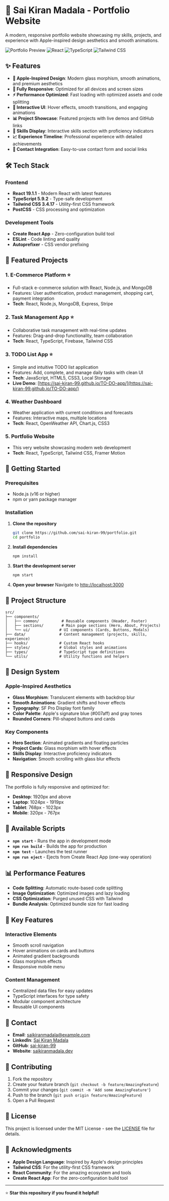 # 🚀 Sai Kiran Madala - Portfolio Website

A modern, responsive portfolio website showcasing my skills, projects, and experience with Apple-inspired design aesthetics and smooth animations.

![Portfolio Preview](https://img.shields.io/badge/Status-Live-brightgreen)
![React](https://img.shields.io/badge/React-19.1.1-blue)
![TypeScript](https://img.shields.io/badge/TypeScript-5.9.2-blue)
![Tailwind CSS](https://img.shields.io/badge/Tailwind-3.4.17-38B2AC)

## ✨ Features

- **🍎 Apple-Inspired Design**: Modern glass morphism, smooth animations, and premium aesthetics
- **📱 Fully Responsive**: Optimized for all devices and screen sizes
- **⚡ Performance Optimized**: Fast loading with optimized assets and code splitting
- **🎨 Interactive UI**: Hover effects, smooth transitions, and engaging animations
- **📊 Project Showcase**: Featured projects with live demos and GitHub links
- **🎯 Skills Display**: Interactive skills section with proficiency indicators
- **📈 Experience Timeline**: Professional experience with detailed achievements
- **📧 Contact Integration**: Easy-to-use contact form and social links

## 🛠️ Tech Stack

### Frontend
- **React 19.1.1** - Modern React with latest features
- **TypeScript 5.9.2** - Type-safe development
- **Tailwind CSS 3.4.17** - Utility-first CSS framework
- **PostCSS** - CSS processing and optimization

### Development Tools
- **Create React App** - Zero-configuration build tool
- **ESLint** - Code linting and quality
- **Autoprefixer** - CSS vendor prefixing

## 🎯 Featured Projects

### 1. **E-Commerce Platform** ⭐
- Full-stack e-commerce solution with React, Node.js, and MongoDB
- Features: User authentication, product management, shopping cart, payment integration
- **Tech**: React, Node.js, MongoDB, Express, Stripe

### 2. **Task Management App** ⭐
- Collaborative task management with real-time updates
- Features: Drag-and-drop functionality, team collaboration
- **Tech**: React, TypeScript, Firebase, Tailwind CSS

### 3. **TODO List App** ⭐
- Simple and intuitive TODO list application
- Features: Add, complete, and manage daily tasks with clean UI
- **Tech**: JavaScript, HTML5, CSS3, Local Storage
- **Live Demo**: [https://sai-kiran-99.github.io/TO-DO-app/](https://sai-kiran-99.github.io/TO-DO-app/)

### 4. **Weather Dashboard**
- Weather application with current conditions and forecasts
- Features: Interactive maps, multiple locations
- **Tech**: React, OpenWeather API, Chart.js, CSS3

### 5. **Portfolio Website**
- This very website showcasing modern web development
- **Tech**: React, TypeScript, Tailwind CSS, Framer Motion

## 🚀 Getting Started

### Prerequisites
- Node.js (v16 or higher)
- npm or yarn package manager

### Installation

1. **Clone the repository**
   ```bash
   git clone https://github.com/sai-kiran-99/portfolio.git
   cd portfolio
   ```

2. **Install dependencies**
   ```bash
   npm install
   ```

3. **Start the development server**
   ```bash
   npm start
   ```

4. **Open your browser**
   Navigate to [http://localhost:3000](http://localhost:3000)

## 📁 Project Structure

```
src/
├── components/
│   ├── common/          # Reusable components (Header, Footer)
│   ├── sections/        # Main page sections (Hero, About, Projects)
│   └── ui/             # UI components (Cards, Buttons, Modals)
├── data/               # Content management (projects, skills, experience)
├── hooks/              # Custom React hooks
├── styles/             # Global styles and animations
├── types/              # TypeScript type definitions
└── utils/              # Utility functions and helpers
```

## 🎨 Design System

### Apple-Inspired Aesthetics
- **Glass Morphism**: Translucent elements with backdrop blur
- **Smooth Animations**: Gradient shifts and hover effects
- **Typography**: SF Pro Display font family
- **Color Palette**: Apple's signature blue (#007aff) and gray tones
- **Rounded Corners**: Pill-shaped buttons and cards

### Key Components
- **Hero Section**: Animated gradients and floating particles
- **Project Cards**: Glass morphism with hover effects
- **Skills Display**: Interactive proficiency indicators
- **Navigation**: Smooth scrolling with glass blur effects

## 📱 Responsive Design

The portfolio is fully responsive and optimized for:
- **Desktop**: 1920px and above
- **Laptop**: 1024px - 1919px
- **Tablet**: 768px - 1023px
- **Mobile**: 320px - 767px

## 🔧 Available Scripts

- **`npm start`** - Runs the app in development mode
- **`npm run build`** - Builds the app for production
- **`npm test`** - Launches the test runner
- **`npm run eject`** - Ejects from Create React App (one-way operation)

## 📊 Performance Features

- **Code Splitting**: Automatic route-based code splitting
- **Image Optimization**: Optimized images and lazy loading
- **CSS Optimization**: Purged unused CSS with Tailwind
- **Bundle Analysis**: Optimized bundle size for fast loading

## 🌟 Key Features

### Interactive Elements
- Smooth scroll navigation
- Hover animations on cards and buttons
- Animated gradient backgrounds
- Glass morphism effects
- Responsive mobile menu

### Content Management
- Centralized data files for easy updates
- TypeScript interfaces for type safety
- Modular component architecture
- Reusable UI components

## 📧 Contact

- **Email**: saikiranmadala@example.com
- **LinkedIn**: [Sai Kiran Madala](https://linkedin.com/in/saikiranmadala)
- **GitHub**: [sai-kiran-99](https://github.com/sai-kiran-99)
- **Website**: [saikiranmadala.dev](https://saikiranmadala.dev)

## 🤝 Contributing

1. Fork the repository
2. Create your feature branch (`git checkout -b feature/AmazingFeature`)
3. Commit your changes (`git commit -m 'Add some AmazingFeature'`)
4. Push to the branch (`git push origin feature/AmazingFeature`)
5. Open a Pull Request

## 📄 License

This project is licensed under the MIT License - see the [LICENSE](LICENSE) file for details.

## 🙏 Acknowledgments

- **Apple Design Language**: Inspired by Apple's design principles
- **Tailwind CSS**: For the utility-first CSS framework
- **React Community**: For the amazing ecosystem and tools
- **Create React App**: For the zero-configuration build tool

---

⭐ **Star this repository if you found it helpful!**
